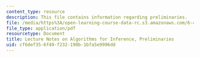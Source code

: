 ```yaml
---
content_type: resource
description: This file contains information regarding preliminaries.
file: /media/https%3A/open-learning-course-data-rc.s3.amazonaws.com/6-438-algorithms-for-inference-fall-2014/cf6def356f49f232190b1bfa5e9996dd_MIT6_438F14_Preliminaries.pdf
file_type: application/pdf
resourcetype: Document
title: Lecture Notes on Algorithms for Inference, Preliminaries
uid: cf6def35-6f49-f232-190b-1bfa5e9996dd
---
```

